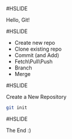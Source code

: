 #HSLIDE

Hello, Git!

#HSLIDE

- Create new repo <!-- .element: class="fragment" -->
- Clone existing repo <!-- .element: class="fragment" -->
- Commit (and Add) <!-- .element: class="fragment" -->
- Fetch\Pull\Push <!-- .element: class="fragment" -->
- Branch <!-- .element: class="fragment" -->
- Merge <!-- .element: class="fragment" -->

#HSLIDE

Create a New Repository

```bash
git init
```

#HSLIDE

The End :)